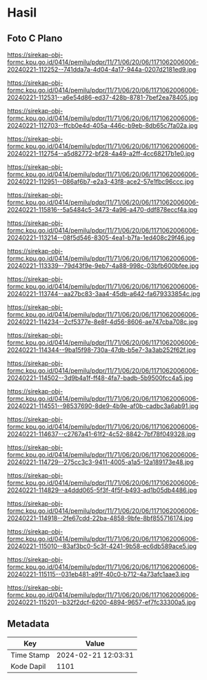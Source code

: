 # Hasil

## Foto C Plano

https://sirekap-obj-formc.kpu.go.id/0414/pemilu/pdpr/11/71/06/20/06/1171062006006-20240221-112252--741dda7a-4d04-4a17-944a-0207d2181ed9.jpg

https://sirekap-obj-formc.kpu.go.id/0414/pemilu/pdpr/11/71/06/20/06/1171062006006-20240221-112531--a6e54d86-ed37-428b-8781-7bef2ea78405.jpg

https://sirekap-obj-formc.kpu.go.id/0414/pemilu/pdpr/11/71/06/20/06/1171062006006-20240221-112703--ffcb0e4d-405a-446c-b9eb-8db65c7fa02a.jpg

https://sirekap-obj-formc.kpu.go.id/0414/pemilu/pdpr/11/71/06/20/06/1171062006006-20240221-112754--a5d82772-bf28-4a49-a2ff-4cc68217b1e0.jpg

https://sirekap-obj-formc.kpu.go.id/0414/pemilu/pdpr/11/71/06/20/06/1171062006006-20240221-112951--086af6b7-e2a3-43f8-ace2-57e1fbc96ccc.jpg

https://sirekap-obj-formc.kpu.go.id/0414/pemilu/pdpr/11/71/06/20/06/1171062006006-20240221-115816--5a5484c5-3473-4a96-a470-ddf878eccf4a.jpg

https://sirekap-obj-formc.kpu.go.id/0414/pemilu/pdpr/11/71/06/20/06/1171062006006-20240221-113214--08f5d546-8305-4ea1-b7fa-1ed408c29f46.jpg

https://sirekap-obj-formc.kpu.go.id/0414/pemilu/pdpr/11/71/06/20/06/1171062006006-20240221-113339--79d43f9e-9eb7-4a88-998c-03bfb600bfee.jpg

https://sirekap-obj-formc.kpu.go.id/0414/pemilu/pdpr/11/71/06/20/06/1171062006006-20240221-113744--aa27bc83-3aa4-45db-a642-fa679333854c.jpg

https://sirekap-obj-formc.kpu.go.id/0414/pemilu/pdpr/11/71/06/20/06/1171062006006-20240221-114234--2cf5377e-8e8f-4d56-8606-ae747cba708c.jpg

https://sirekap-obj-formc.kpu.go.id/0414/pemilu/pdpr/11/71/06/20/06/1171062006006-20240221-114344--9ba15f98-730a-47db-b5e7-3a3ab252f62f.jpg

https://sirekap-obj-formc.kpu.go.id/0414/pemilu/pdpr/11/71/06/20/06/1171062006006-20240221-114502--3d9b4a1f-ff48-4fa7-badb-5b9500fcc4a5.jpg

https://sirekap-obj-formc.kpu.go.id/0414/pemilu/pdpr/11/71/06/20/06/1171062006006-20240221-114551--98537690-8de9-4b9e-af0b-cadbc3a6ab91.jpg

https://sirekap-obj-formc.kpu.go.id/0414/pemilu/pdpr/11/71/06/20/06/1171062006006-20240221-114637--c2767a41-61f2-4c52-8842-7bf78f049328.jpg

https://sirekap-obj-formc.kpu.go.id/0414/pemilu/pdpr/11/71/06/20/06/1171062006006-20240221-114729--275cc3c3-9411-4005-a1a5-12a189173e48.jpg

https://sirekap-obj-formc.kpu.go.id/0414/pemilu/pdpr/11/71/06/20/06/1171062006006-20240221-114829--a4ddd065-5f3f-4f5f-b493-ad1b05db4486.jpg

https://sirekap-obj-formc.kpu.go.id/0414/pemilu/pdpr/11/71/06/20/06/1171062006006-20240221-114918--2fe67cdd-22ba-4858-9bfe-8bf855716174.jpg

https://sirekap-obj-formc.kpu.go.id/0414/pemilu/pdpr/11/71/06/20/06/1171062006006-20240221-115010--83af3bc0-5c3f-4241-9b58-ec6db589ace5.jpg

https://sirekap-obj-formc.kpu.go.id/0414/pemilu/pdpr/11/71/06/20/06/1171062006006-20240221-115115--031eb481-a91f-40c0-b712-4a73afc1aae3.jpg

https://sirekap-obj-formc.kpu.go.id/0414/pemilu/pdpr/11/71/06/20/06/1171062006006-20240221-115201--b32f2dcf-6200-4894-9657-ef7fc33300a5.jpg


## Metadata

| Key        | Value               |
| ---------- | ------------------- |
| Time Stamp | 2024-02-21 12:03:31 |
| Kode Dapil | 1101                |



